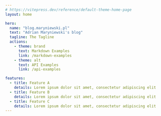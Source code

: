 ```yaml
---
# https://vitepress.dev/reference/default-theme-home-page
layout: home

hero:
  name: "blog.maryniewski.pl"
  text: "Adrian Maryniewski's blog"
  tagline: The Tagline
  actions:
    - theme: brand
      text: Markdown Examples
      link: /markdown-examples
    - theme: alt
      text: API Examples
      link: /api-examples

features:
  - title: Feature A
    details: Lorem ipsum dolor sit amet, consectetur adipiscing elit
  - title: Feature B
    details: Lorem ipsum dolor sit amet, consectetur adipiscing elit
  - title: Feature C
    details: Lorem ipsum dolor sit amet, consectetur adipiscing elit
---
```


